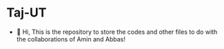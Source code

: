 # Taj-UT
- 👋 Hi, This is the repository to store the codes and other files to do with the collaborations of Amin and Abbas!
